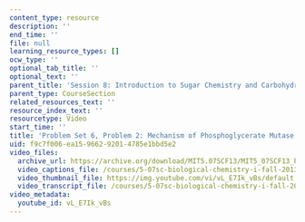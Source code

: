 ```yaml
---
content_type: resource
description: ''
end_time: ''
file: null
learning_resource_types: []
ocw_type: ''
optional_tab_title: ''
optional_text: ''
parent_title: 'Session 8: Introduction to Sugar Chemistry and Carbohydrate Catabolism'
parent_type: CourseSection
related_resources_text: ''
resource_index_text: ''
resourcetype: Video
start_time: ''
title: 'Problem Set 6, Problem 2: Mechanism of Phosphoglycerate Mutase'
uid: f9c7f006-ea15-9662-9201-4785e1bbd5e2
video_files:
  archive_url: https://archive.org/download/MIT5.07SCF13/MIT5_07SCF13_Pset6_Q2_300k.mp4
  video_captions_file: /courses/5-07sc-biological-chemistry-i-fall-2013/6952f6cd32fe54148f7c514319c354ac_vL_E7Ik_vBs.vtt
  video_thumbnail_file: https://img.youtube.com/vi/vL_E7Ik_vBs/default.jpg
  video_transcript_file: /courses/5-07sc-biological-chemistry-i-fall-2013/1bc09d208f3cb5bb68df27e4f27d44ca_vL_E7Ik_vBs.pdf
video_metadata:
  youtube_id: vL_E7Ik_vBs
---
```

